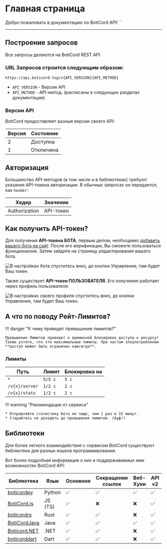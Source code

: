 # Главная страница
Добро пожаловать в документацию по BotiCord API! ``
____

## Построение запросов
Все запросы делаются на BotiCord REST API.

### URL Запросов строится следующим образом:

```
https://api.boticord.top/v{API_VERSION}{API_METHOD}
```

* `API_VERSION` - Версия API
* `API_METHOD` - API-метод. (расписаны в следующих разделах документации)

### Версии API
BotiCord предоставляет разные версии своего API:

| Версия | Состояние | 
|--------|-----------|
| 2 | Доступна |
| 1 | Отключена |

## Авторизация
Большинство API-методов (в том числе и в библиотеках) требуют указания API-токена авторизации.
В обычных запросах он передается, как `header`:

|      Хедер      |       Значение      |
| ------------------ | -----------------|
|   Authorization   |   API-токен   |

## Как получить API-токен?
Для получения **API-токена БОТА**, первым делом, необходимо [добавить вашего бота на сайт](https://boticord.top/add). После его верификации, Вы сможете пользоваться функционалом. Затем зайдите на страницу редактирования вашего бота.

![В настройках бота спуститесь вниз, до кнопки `Управление`, там будет Ваш токен.](https://media.discordapp.net/attachments/725033484804030484/967021629806874644/IMG_8801.png?width=1422&height=780)

Также существует **API-токен ПОЛЬЗОВАТЕЛЯ**. Его получение работает через профиль пользователя:

![В настройках своего профиля спуститесь вниз, до кнопки `Управление`, там будет Ваш токен.](https://media.discordapp.net/attachments/725033484804030484/966989159719927839/spaces2F-MTA7c_niON-8K1DJnTo2Fuploads2FQhEpYxcouKRZiQHpgWyh2Fimage.png)

## А что по поводу Рейт-Лимитов?

!!! danger "К чему приведет превышение лимитов?"

    Превышение Лимитов приведет к временной блокировке доступа к ресурсу! Также учтите, что это максимальные лимиты. При частом злоупотреблении **доступ может быть ограничен навсегда**.

### Лимиты

| Путь         | Лимит   | Блокировка на |
|--------------|---------|---------------|
| `*`          | `5/5 с` | `5 с`         |
| `/v{x}/server` | `1/2 с` | `2 с`         |
| `/v{x}/stats`  | `1/2 с` | `2 с`         |

!!! warning "Рекомендации от сервиса"

    * Отправляйте статистику бота не чаще, чем 1 раз в 15 минут.
    * Старайтесь не доходить до превышения лимитов. (Ауф!)

## Библиотеки
Для более легкого взаимодействия с сервисом BotiCord существуют библиотеки для разных языков программирования.

Вот более подробная информация о них и поддерживаемых ими возможностях BotiCord API:

| Библиотека                               | Язык    | Основное | Сокращение ссылок | Веб-Хуки | API v2 | 
|------------------------------------------|---------|----------|-------------------|----------|--------|
| [boticordpy](/libraries/boticordpy/)     | Python  | ✅       | ✅               | ✅       | ✅
| [BotiCord.js](/libraries/boticordjs/)    | JS (TS) | ✅       | ❌               | ❌       | ✅ |
| [boticordrs](/libraries/boticordrs/)     | Rust    | ✅       | ✅               | ❌       | ✅ |
| [BotiCordJava](/libraries/boticordjava/) | Java    | ✅       | ✅               | ✅       | ✅ |
| [Boticord.NET](/libraries/boticordnet/)  | .NET    | ✅       | ✅               | ❌       | ✅ |
| [boticorddart](/libraries/boticorddart/) | Dart    | ✅       | ✅               | ❌       | ✅ |
